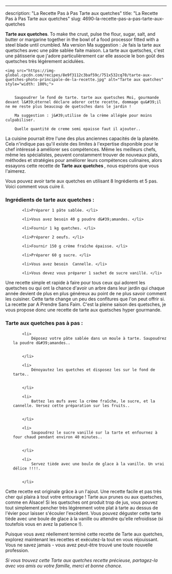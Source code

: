 ---
description: "La Recette Pas à Pas Tarte aux quetches"
title: "La Recette Pas à Pas Tarte aux quetches"
slug: 4690-la-recette-pas-a-pas-tarte-aux-quetches

<p>
	<strong>Tarte aux quetches</strong>. 
	To make the crust, pulse the flour, sugar, salt, and butter or margarine together in the bowl of a food processor fitted with a steel blade until crumbled. Ma version Ma suggestion : Je fais la tarte aux quetsches avec une pâte sablée faite maison. La tarte aux quetsches, c&#39;est une pâtisserie que j&#39;adore particulièrement car elle associe le bon goût des quetsches très légèrement acidulées.
</p>
<p>
	
	<img src="https://img-global.cpcdn.com/recipes/8e9f3112c3baf59c/751x532cq70/tarte-aux-quetches-photo-principale-de-la-recette.jpg" alt="Tarte aux quetches" style="width: 100%;">
	
	
		Saupoudrer le fond de tarte. tarte aux quetsches Moi, gourmande devant l&#39;éternel déclare adorer cette recette, dommage qu&#39;il ne me reste plus beaucoup de quetsches dans le jardin !
	
		Ma suggestion : j&#39;utilise de la crème allégée pour moins culpabiliser.
	
		Quelle quantité de creme semi epaisse faut il ajouter..
	
</p>

La cuisine pourrait être l'une des plus anciennes capacités de la planète. Cela n'indique pas qu'il existe des limites à l'expertise disponible pour le chef intéressé à améliorer ses compétences. Même les meilleurs chefs, même les spécialistes, peuvent constamment trouver de nouveaux plats, méthodes et stratégies pour améliorer leurs compétences culinaires, alors essayons cette recette de <strong> Tarte aux quetches </strong>, nous espérons que vous l'aimerez.

<!--inarticleads1-->

Vous pouvez avoir tarte aux quetches en utilisant 8 Ingrédients et 5 pas. Voici comment vous cuire il.

<h3>Ingrédients de tarte aux quetches :</h3>

<ol>
	
		<li>Préparer 1 pâte sablée. </li>
	
		<li>Vous avez besoin 40 g poudre d&#39;amandes. </li>
	
		<li>Fournir 1 kg quetches. </li>
	
		<li>Préparer 2 oeufs. </li>
	
		<li>Fournir 150 g crème fraîche épaisse. </li>
	
		<li>Préparer 60 g sucre. </li>
	
		<li>Vous avez besoin  Cannelle. </li>
	
		<li>Vous devez vous préparer 1 sachet de sucre vanillé. </li>
	
</ol>

Une recette simple et rapide à faire pour tous ceux qui adorent les quetsches ou qui ont la chance d&#39;avoir un arbre dans leur jardin qui chaque année devient de plus en plus généreux au point de ne plus savoir comment les cuisiner. Cette tarte change un peu des confitures que l&#39;on peut offrir si. La recette par A Prendre Sans Faim. C&#39;est la pleine saison des quetsches, je vous propose donc une recette de tarte aux quetsches hyper gourmande. 

<!--inarticleads2-->

<h3>Tarte aux quetches pas à pas :</h3>

<ol>
	
		<li>
			Déposez votre pâte sablée dans un moule à tarte. Saupoudrez la poudre d&#39;amandes..
			
			
		</li>
	
		<li>
			Dénoyautez les quetches et disposez les sur le fond de tarte..
			
			
		</li>
	
		<li>
			Battez les œufs avec la crème fraîche, le sucre, et la cannelle. Versez cette préparation sur les fruits..
			
			
		</li>
	
		<li>
			Saupoudrez le sucre vanillé sur la tarte et enfournez à four chaud pendant environ 40 minutes..
			
			
		</li>
	
		<li>
			Servez tiède avec une boule de glace à la vanille. Un vrai délice !!!!.
			
			
		</li>
	
</ol>

Cette recette est originale grâce à un l&#39;ajout. Une recette facile et pas très cher qui plaira à tout votre entourage ! Tarte aux prunes ou aux quetsches, comme en Alsace! Si les quetsches ont produit trop de jus, vous pouvez tout simplement pencher très légèrement votre plat à tarte au dessus de l&#39;évier pour laisser s&#39;écouler l&#39;excèdent. Vous pouvez déguster cette tarte tiède avec une boule de glace à la vanille ou attendre qu&#39;elle refroidisse (si toutefois vous en avez la patience !). 

<!--inarticleads1-->

<p>
Puisque vous avez réellement terminé cette recette de Tarte aux quetches, explorez maintenant les recettes et exécutez-la tout en vous réjouissant. Vous ne savez jamais - vous avez peut-être trouvé une toute nouvelle profession.
</p>

<p>
<i>Si vous trouvez cette Tarte aux quetches recette précieuse, partagez-la avec vos amis ou votre famille, merci et bonne chance.</i>
</p>
